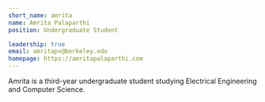 ```yaml
---
short_name: amrita
name: Amrita Palaparthi
position: Undergraduate Student

leadership: true
email: amritapv@berkeley.edu
homepage: https://amritapalaparthi.com
---
```


Amrita is a third-year undergraduate student studying
Electrical Engineering and Computer Science.
